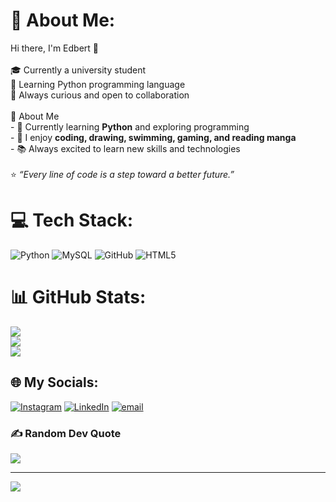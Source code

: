 # 💫 About Me:
Hi there, I'm Edbert 👋  <br><br>🎓 Currently a university student  <br>🐍 Learning Python programming language <br>🚀 Always curious and open to collaboration  <br><br>👤 About Me  <br>- 🌱 Currently learning **Python** and exploring programming  <br>- 🎨 I enjoy **coding, drawing, swimming, gaming, and reading manga**  <br>- 📚 Always excited to learn new skills and technologies <br><br>⭐️ *“Every line of code is a step toward a better future.”*  


# 💻 Tech Stack:
![Python](https://img.shields.io/badge/python-3670A0?style=for-the-badge&logo=python&logoColor=ffdd54) ![MySQL](https://img.shields.io/badge/mysql-4479A1.svg?style=for-the-badge&logo=mysql&logoColor=white) ![GitHub](https://img.shields.io/badge/github-%23121011.svg?style=for-the-badge&logo=github&logoColor=white) ![HTML5](https://img.shields.io/badge/html5-%23E34F26.svg?style=for-the-badge&logo=html5&logoColor=white)

# 📊 GitHub Stats:
![](https://github-readme-stats.vercel.app/api?username=Solynixx&theme=dark&hide_border=false&include_all_commits=false&count_private=false)<br/>
![](https://nirzak-streak-stats.vercel.app/?user=Solynixx&theme=dark&hide_border=false)<br/>
![](https://github-readme-stats.vercel.app/api/top-langs/?username=Solynixx&theme=dark&hide_border=false&include_all_commits=false&count_private=false&layout=compact)
## 🌐 My Socials:
[![Instagram](https://img.shields.io/badge/Instagram-%23E4405F.svg?logo=Instagram&logoColor=white)](https://instagram.com/https://www.instagram.com/ec.bert/) [![LinkedIn](https://img.shields.io/badge/LinkedIn-%230077B5.svg?logo=linkedin&logoColor=white)](https://linkedin.com/in/https://www.linkedin.com/in/edbert-chandra-802727326/) [![email](https://img.shields.io/badge/Email-D14836?logo=gmail&logoColor=white)](mailto:edbertchandra2017@gmail.com) 

### ✍️ Random Dev Quote
![](https://quotes-github-readme.vercel.app/api?type=horizontal&theme=radical)

---
[![](https://visitcount.itsvg.in/api?id=Solynixx&icon=0&color=1)](https://visitcount.itsvg.in)
